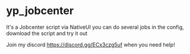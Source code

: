 # yp_jobcenter
It's a Jobcenter script via NativeUI you can do several jobs in the config, download the script and try it out

Join my discord https://discord.gg/ECx3czg5uf when you need help!
